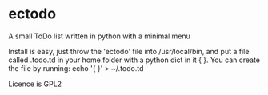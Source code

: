 ectodo
======

A small ToDo list written in python with a minimal menu

Install is easy, just throw the 'ectodo' file into /usr/local/bin, and put a file called .todo.td in your home folder with a python dict in it { }.
You can create the file by running: echo '{ }' > ~/.todo.td

Licence is GPL2
